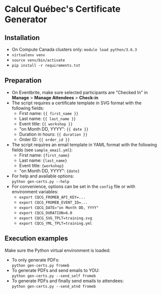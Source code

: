 # Calcul Québec's Certificate Generator

## Installation
* On Compute Canada clusters only: `module load python/3.6.3`
* `virtualenv venv`
* `source venv/bin/activate`
* `pip install -r requirements.txt`

## Preparation
* On Eventbrite, make sure selected participants are "Checked In" in **Manage** > **Manage Attendees** > **Check-in**
* The script requires a certificate template in SVG format with the following fields:
  - First name: `{{ first_name }}`
  - Last name: `{{ last_name }}`
  - Event title: `{{ workshop }}`
  - "on Month DD, YYYY": `{{ date }}`
  - Duration in hours: `{{ duration }}`
  - Order ID: `{{ order_id }}`
* The script requires an email template in YAML format with the following fields (see `sample_email.yml`):
  - First name: `{first_name}`
  - Last name: `{last_name}`
  - Event title: `{workshop}`
  - "on Month DD, YYYY": `{date}`
* For help and available options:  
  `python gen-certs.py --help`
* For convenience, options can be set in the `config` file or with environment variables:
  - `export CQCG_FROMEB_API_KEY=...`
  - `export CQCG_FROMEB_EVENT_ID=...`
  - `export CQCG_DATE="on Month DD, YYYY"`
  - `export CQCG_DURATION=6.0`
  - `export CQCG_SVG_TPLT=training.svg`
  - `export CQCG_YML_TPLT=training.yml`

## Execution examples
Make sure the Python virtual environment is loaded:
* To only generate PDFs:  
  `python gen-certs.py fromeb`
* To generate PDFs and send emails to YOU:  
  `python gen-certs.py --send_self fromeb`
* To generate PDFs and finally send emails to attendees:  
  `python gen-certs.py --send_atnd fromeb`
